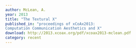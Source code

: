```yaml
---
author: McLean, A.
year: 2013
title: "The Textural X"
published_in: "proceedings of xCoAx2013:
Computation Communication Aesthetics and X"
download: http://2013.xcoax.org/pdf/xcoax2013-mclean.pdf
category: recent
---
```

